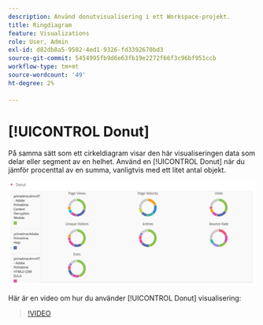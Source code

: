 ```yaml
---
description: Använd donutvisualisering i ett Workspace-projekt.
title: Ringdiagram
feature: Visualizations
role: User, Admin
exl-id: d82db8a5-9502-4ed1-9326-fd3392670bd3
source-git-commit: 5454995fb9d6e63fb19e2272f66f3c96bf951ccb
workflow-type: tm+mt
source-wordcount: '49'
ht-degree: 2%

---
```


# [!UICONTROL Donut]

På samma sätt som ett cirkeldiagram visar den här visualiseringen data som delar eller segment av en helhet. Använd en [!UICONTROL Donut] när du jämför procenttal av en summa, vanligtvis med ett litet antal objekt.

![](assets/donut.png)

Här är en video om hur du använder [!UICONTROL Donut] visualisering:

>[!VIDEO](https://video.tv.adobe.com/v/334309/?quality=12)
